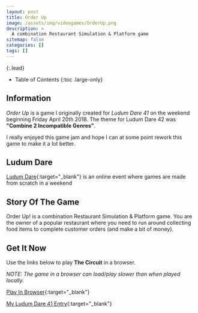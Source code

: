 ```yaml
---
layout: post
title: Order Up
image: /assets/img/videogames/OrderUp.png
description: >
  A combination Restaurant Simulation & Platform game
sitemap: false
categories: []
tags: []
---
```


{:.lead}

- Table of Contents
{:toc .large-only}

## Information

*Order Up* is a game I originally created for *Ludum Dare 41* on the weekend beginning Friday April 20th 2018.  The theme for Ludum Dare 42 was **"Combine 2 Incompatible Genres"**.  

I really enjoyed this game jam and hope I can at some point rework this game to make it a lot better.

## Ludum Dare

[Ludum Dare](https://ldjam.com/){:target="_blank"} is an online event where games are made from scratch in a weekend

## Story Of The Game

Order Up! is a combination Restaurant Simulation & Platform game. You are the owner of a popular restaurant where you need to run around collecting food items to complete customer orders (and make a bit of money).
 
## Get It Now

Use the links below to play **The Circuit** in a browser.

*NOTE:  The game in a browser can load/play slower than when played locally.*

[Play In Browser](https://jeffreychaplin.github.io/LudumDare41_OrderUp/v2){:target="_blank"}

[My Ludum Dare 41 Entry](https://ldjam.com/events/ludum-dare/41/order-up){:target="_blank"}
